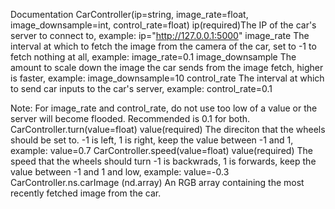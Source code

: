 
Documentation
CarController(ip=string, image_rate=float, image_downsample=int, control_rate=float)
ip(required)The IP of the car's server to connect to, example: ip="http://127.0.0.1:5000"
image_rate
The interval at which to fetch the image from the camera of the car, set to -1 to fetch nothing at all, example: image_rate=0.1
image_downsample
The amount to scale down the image the car sends from the image fetch, higher is faster, example: image_downsample=10
control_rate
The interval at which to send car inputs to the car's server, example: control_rate=0.1</p>
Note: For image_rate and control_rate, do not use too low of a value or the server will become flooded. Recommended is 0.1 for both.
CarController.turn(value=float)
value(required)
The direciton that the wheels should be set to. -1 is left, 1 is right, keep the value between -1 and 1, example: value=0.7
CarController.speed(value=float)
value(required)
The speed that the wheels should turn -1 is backwrads, 1 is forwards, keep the value between -1 and 1 and low, example: value=-0.3
CarController.ns.carImage (nd.array)
An RGB array containing the most recently fetched image from the car.
